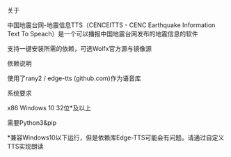 关于

中国地震台网-地震信息TTS（CENCEITTS - CENC Earthquake Information Text To Speach）是一个可以播报中国地震台网发布的地震信息的软件

支持一键安装所需的依赖，可选Wolfx官方源与镜像源


依赖说明

使用了rany2 / edge-tts (github.com)作为语音库

系统要求

x86 Windows 10 32位*及以上

需要Python3&pip

*兼容Windows10以下运行，但是依赖库Edge-TTS可能会有问题。请通过自定义TTS实现朗读 

